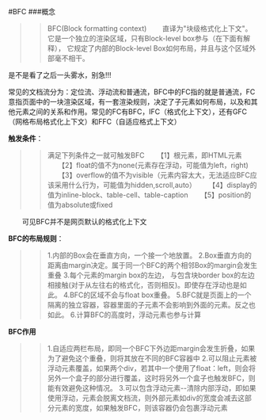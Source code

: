 #BFC
###概念

>>BFC(Block formatting context)
&emsp;&emsp;直译为"块级格式化上下文"。它是一个独立的渲染区域，只有Block-level box参与（在下面有解释）， 它规定了内部的Block-level Box如何布局，并且与这个区域外部毫不相干。

是不是看了之后一头雾水，别急!!!

常见的文档流分为：定位流、浮动流和普通流，BFC中的FC指的就是普通流，FC意指页面中的一块渲染区域，有一套渲染规则，决定了子元素如何布局，以及和其他元素之间的关系和作用。常见的FC有BFC，IFC（格式化上下文），还有GFC（网格布局格式化上下文）和FFC（自适应格式上下文）

**触发条件**：
>>满足下列条件之一就可触发BFC
　　【1】根元素，即HTML元素
　　【2】float的值不为none(元素存在浮动，可能值为left，right)
　　【3】overflow的值不为visible（元素内容太大，无法适应BFC应该采用什么行为，可能值为hidden,scroll,auto）
　　【4】display的值为inline-block、table-cell、table-caption
　　【5】position的值为absolute或fixed

&emsp;&emsp;可见BFC并不是网页默认的格式化上下文

**BFC的布局规则**：
>>1.内部的Box会在垂直方向，一个接一个地放置。
2.Box垂直方向的距离由margin决定。属于同一个BFC的两个相邻Box的margin会发生重叠
3.每个元素的margin box的左边， 与包含块border box的左边相接触(对于从左往右的格式化，否则相反)。即使存在浮动也是如此。
4.BFC的区域不会与float box重叠。
5.BFC就是页面上的一个隔离的独立容器，容器里面的子元素不会影响到外面的元素。反之也如此。
6.计算BFC的高度时，浮动元素也参与计算


**BFC作用**
>>1.自适应两栏布局，即同一个BFC下外边距margin会发生折叠，如果为了避免这个重叠，则将其放在不同的BFC容器中
  2.可以阻止元素被浮动元素覆盖，如果两个div，若其中一个使用了float：left，则会将另外一个盒子的部分进行覆盖，这时将另外一个盒子也触发BFC，则能有效避免这种情况。
  3.可以包含浮动元素--清除内部浮动，即如果使用浮动，元素会脱离文档流，则外部元素如div的宽度会减去这部分元素的宽度，如果触发BFC，则该容器仍会包裹浮动元素




